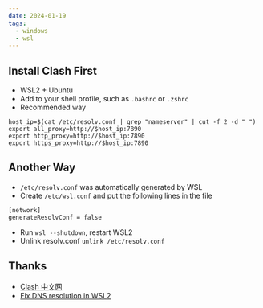 ```yaml
---
date: 2024-01-19
tags:
  - windows
  - wsl
---
```


## Install Clash First

- WSL2 + Ubuntu
- Add to your shell profile, such as `.bashrc` or `.zshrc`
- Recommended way

```
host_ip=$(cat /etc/resolv.conf | grep "nameserver" | cut -f 2 -d " ")
export all_proxy=http://$host_ip:7890
export http_proxy=http://$host_ip:7890
export https_proxy=http://$host_ip:7890
```

## Another Way

- `/etc/resolv.conf` was automatically generated by WSL
- Create `/etc/wsl.conf` and put the following lines in the file

```
[network]
generateResolvConf = false
```

- Run `wsl --shutdown`, restart WSL2
- Unlink resolv.conf `unlink /etc/resolv.conf`

## Thanks

- [Clash 中文网](https://clashcn.com/clash)
- [Fix DNS resolution in WSL2](https://gist.github.com/coltenkrauter/608cfe02319ce60facd76373249b8ca6)